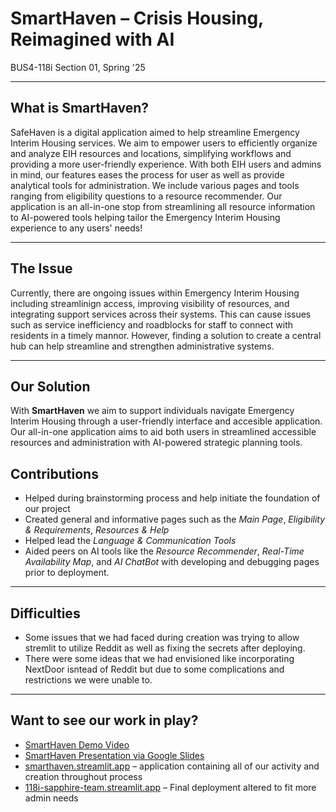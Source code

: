# SmartHaven – Crisis Housing, Reimagined with AI
BUS4-118i Section 01, Spring '25

---

## What is SmartHaven?

SafeHaven is a digital application aimed to help streamline Emergency Interim Housing services. We aim to empower users to efficiently organize and analyze EIH resources and locations, simplifying workflows and providing a more user-friendly experience. With both EIH users and admins in mind, our  features eases the process for user as well as provide analytical tools for administration. We include various pages and tools ranging from eligibility questions to a resource recommender. Our application is an all-in-one stop from streamlining all resource information to AI-powered tools helping tailor the Emergency Interim Housing experience to any users' needs!

---

## The Issue

Currently, there are ongoing issues within  Emergency Interim Housing including streamlinign access, improving visibility of resources, and integrating support services across their systems. This can cause issues such as service inefficiency and roadblocks for staff to connect with residents in a timely mannor. However, finding a solution to create a central hub can help streamline and strengthen administrative systems. 

---

## Our Solution

With **SmartHaven** we aim to support individuals navigate Emergency Interim Housing through a user-friendly interface and accesible application. Our all-in-one application aims to aid both users in streamlined accessible resources and administration with AI-powered strategic planning tools. 

## Contributions

- Helped during brainstorming process and help initiate the foundation of our project
- Created general and informative pages such as the *Main Page*, *Eligibility & Requirements*, *Resources & Help*
- Helped lead the *Language & Communication Tools*
- Aided peers on AI tools like the *Resource Recommender*, *Real-Time Availability Map*, and *AI ChatBot* with developing and debugging pages prior to deployment. 

---

## Difficulties

- Some issues that we had faced during creation was trying to allow stremlit to utilize Reddit as well as fixing the secrets after deploying. 
- There were some ideas that we had envisioned like incorporating NextDoor isntead of Reddit but due to some complications and restrictions we were unable to. 

---

## Want to see our work in play? 

- [SmartHaven Demo Video](https://docs.google.com/file/d/1t693dj6CqUlb_MUc_4iyYmRMWd4ZfAUk/preview)  
- [SmartHaven Presentation via Google Slides](https://docs.google.com/presentation/d/1-5HBpcy_RAxaVdDiQ-VgAe2oxf7gBXv56v30LPr4k08/edit?usp=sharing)
- [smarthaven.streamlit.app](https://smarthaven.streamlit.app) – application containing all of our activity and creation throughout process 
- [118i-sapphire-team.streamlit.app](https://118i-sapphire-team.streamlit.app) – Final deployment altered to fit more admin needs
